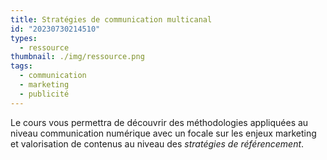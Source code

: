 ```yaml
---
title: Stratégies de communication multicanal
id: "20230730214510"
types:
  - ressource
thumbnail: ./img/ressource.png
tags:
  - communication
  - marketing
  - publicité
---
```


Le cours vous permettra de découvrir des méthodologies appliquées au niveau communication numérique avec un focale sur les enjeux marketing et valorisation de contenus au niveau des *stratégies de référencement*.
